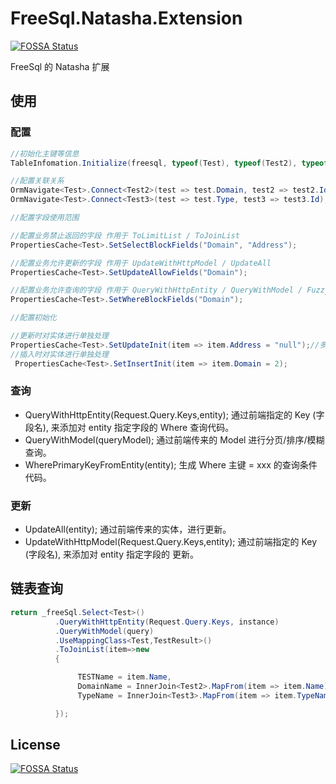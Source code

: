 # FreeSql.Natasha.Extension
[![FOSSA Status](https://app.fossa.com/api/projects/git%2Bgithub.com%2Fnight-moon-studio%2FFreeSql.Natasha.Extension.svg?type=shield)](https://app.fossa.com/projects/git%2Bgithub.com%2Fnight-moon-studio%2FFreeSql.Natasha.Extension?ref=badge_shield)

FreeSql 的 Natasha 扩展

## 使用

### 配置

```C#
//初始化主键等信息
TableInfomation.Initialize(freesql, typeof(Test), typeof(Test2), typeof(Test3)，.....);
```

```C#
//配置关联关系
OrmNavigate<Test>.Connect<Test2>(test => test.Domain, test2 => test2.Id);
OrmNavigate<Test>.Connect<Test3>(test => test.Type, test3 => test3.Id);
```


```C#
//配置字段使用范围

//配置业务禁止返回的字段 作用于 ToLimitList / ToJoinList
PropertiesCache<Test>.SetSelectBlockFields("Domain", "Address");

//配置业务允许更新的字段 作用于 UpdateWithHttpModel / UpdateAll 
PropertiesCache<Test>.SetUpdateAllowFields("Domain");

//配置业务允许查询的字段 作用于 QueryWithHttpEntity / QueryWithModel / FuzzyQuery
PropertiesCache<Test>.SetWhereBlockFields("Domain");
```

```C#
//配置初始化

//更新时对实体进行单独处理
PropertiesCache<Test>.SetUpdateInit(item => item.Address = "null");//多次添加可以累加
//插入时对实体进行单独处理
 PropertiesCache<Test>.SetInsertInit(item => item.Domain = 2);
```

### 查询

 - QueryWithHttpEntity(Request.Query.Keys,entity); 通过前端指定的 Key (字段名), 来添加对 entity 指定字段的 Where 查询代码。
 - QueryWithModel(queryModel); 通过前端传来的 Model 进行分页/排序/模糊查询。
 - WherePrimaryKeyFromEntity(entity); 生成 Where 主键 = xxx 的查询条件代码。
 
### 更新

 - UpdateAll(entity); 通过前端传来的实体，进行更新。
 - UpdateWithHttpModel(Request.Query.Keys,entity); 通过前端指定的 Key (字段名), 来添加对 entity 指定字段的 更新。

## 链表查询

```C#
return _freeSql.Select<Test>()
          .QueryWithHttpEntity(Request.Query.Keys, instance)
          .QueryWithModel(query)
          .UseMappingClass<Test,TestResult>()
          .ToJoinList(item=>new
          {

               TESTName = item.Name,
               DomainName = InnerJoin<Test2>.MapFrom(item => item.Name),
               TypeName = InnerJoin<Test3>.MapFrom(item => item.TypeName),

          });
```
## License
[![FOSSA Status](https://app.fossa.com/api/projects/git%2Bgithub.com%2Fnight-moon-studio%2FFreeSql.Natasha.Extension.svg?type=large)](https://app.fossa.com/projects/git%2Bgithub.com%2Fnight-moon-studio%2FFreeSql.Natasha.Extension?ref=badge_large)
